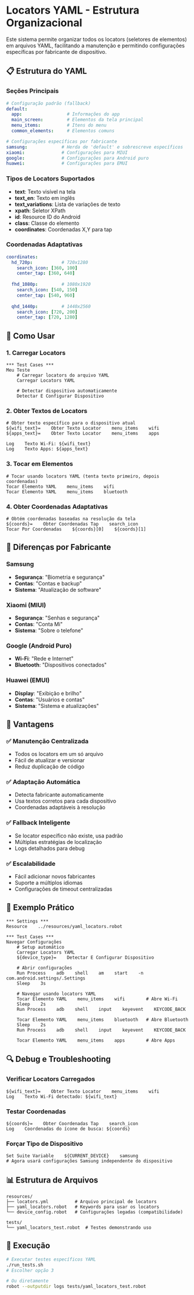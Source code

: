 # Locators YAML - Estrutura Organizacional

Este sistema permite organizar todos os locators (seletores de elementos) em arquivos YAML, facilitando a manutenção e permitindo configurações específicas por fabricante de dispositivo.

## 📋 Estrutura do YAML

### Seções Principais

```yaml
# Configuração padrão (fallback)
default:
  app:                 # Informações do app
  main_screen:         # Elementos da tela principal
  menu_items:          # Itens do menu
  common_elements:     # Elementos comuns

# Configurações específicas por fabricante
samsung:             # Herda de 'default' e sobrescreve específicos
xiaomi:              # Configurações para MIUI
google:              # Configurações para Android puro
huawei:              # Configurações para EMUI
```

### Tipos de Locators Suportados

- **text**: Texto visível na tela
- **text_en**: Texto em inglês
- **text_variations**: Lista de variações de texto
- **xpath**: Seletor XPath
- **id**: Resource ID do Android
- **class**: Classe do elemento
- **coordinates**: Coordenadas X,Y para tap

### Coordenadas Adaptativas

```yaml
coordinates:
  hd_720p:           # 720x1280
    search_icon: [360, 100]
    center_tap: [360, 640]
  
  fhd_1080p:         # 1080x1920
    search_icon: [540, 150]
    center_tap: [540, 960]
  
  qhd_1440p:         # 1440x2560
    search_icon: [720, 200]
    center_tap: [720, 1280]
```

## 🔧 Como Usar

### 1. Carregar Locators

```robotframework
*** Test Cases ***
Meu Teste
    # Carregar locators do arquivo YAML
    Carregar Locators YAML
    
    # Detectar dispositivo automaticamente
    Detectar E Configurar Dispositivo
```

### 2. Obter Textos de Locators

```robotframework
# Obter texto específico para o dispositivo atual
${wifi_text}=    Obter Texto Locator    menu_items    wifi
${apps_text}=    Obter Texto Locator    menu_items    apps

Log    Texto Wi-Fi: ${wifi_text}
Log    Texto Apps: ${apps_text}
```

### 3. Tocar em Elementos

```robotframework
# Tocar usando locators YAML (tenta texto primeiro, depois coordenadas)
Tocar Elemento YAML    menu_items    wifi
Tocar Elemento YAML    menu_items    bluetooth
```

### 4. Obter Coordenadas Adaptativas

```robotframework
# Obtém coordenadas baseadas na resolução da tela
${coords}=    Obter Coordenadas Tap    search_icon
Tocar Por Coordenadas    ${coords}[0]    ${coords}[1]
```

## 📱 Diferenças por Fabricante

### Samsung
- **Segurança**: "Biometria e segurança"
- **Contas**: "Contas e backup"
- **Sistema**: "Atualização de software"

### Xiaomi (MIUI)
- **Segurança**: "Senhas e segurança"
- **Contas**: "Conta Mi"
- **Sistema**: "Sobre o telefone"

### Google (Android Puro)
- **Wi-Fi**: "Rede e Internet"
- **Bluetooth**: "Dispositivos conectados"

### Huawei (EMUI)
- **Display**: "Exibição e brilho"
- **Contas**: "Usuários e contas"
- **Sistema**: "Sistema e atualizações"

## 🎯 Vantagens

### ✅ Manutenção Centralizada
- Todos os locators em um só arquivo
- Fácil de atualizar e versionar
- Reduz duplicação de código

### ✅ Adaptação Automática
- Detecta fabricante automaticamente
- Usa textos corretos para cada dispositivo
- Coordenadas adaptáveis à resolução

### ✅ Fallback Inteligente
- Se locator específico não existe, usa padrão
- Múltiplas estratégias de localização
- Logs detalhados para debug

### ✅ Escalabilidade
- Fácil adicionar novos fabricantes
- Suporte a múltiplos idiomas
- Configurações de timeout centralizadas

## 📝 Exemplo Prático

```robotframework
*** Settings ***
Resource    ../resources/yaml_locators.robot

*** Test Cases ***
Navegar Configurações
    # Setup automático
    Carregar Locators YAML
    ${device_type}=    Detectar E Configurar Dispositivo
    
    # Abrir configurações
    Run Process    adb    shell    am    start    -n    com.android.settings/.Settings
    Sleep    3s
    
    # Navegar usando locators YAML
    Tocar Elemento YAML    menu_items    wifi        # Abre Wi-Fi
    Sleep    2s
    Run Process    adb    shell    input    keyevent    KEYCODE_BACK
    
    Tocar Elemento YAML    menu_items    bluetooth   # Abre Bluetooth
    Sleep    2s
    Run Process    adb    shell    input    keyevent    KEYCODE_BACK
    
    Tocar Elemento YAML    menu_items    apps        # Abre Apps
```

## 🔍 Debug e Troubleshooting

### Verificar Locators Carregados
```robotframework
${wifi_text}=    Obter Texto Locator    menu_items    wifi
Log    Texto Wi-Fi detectado: ${wifi_text}
```

### Testar Coordenadas
```robotframework
${coords}=    Obter Coordenadas Tap    search_icon
Log    Coordenadas do ícone de busca: ${coords}
```

### Forçar Tipo de Dispositivo
```robotframework
Set Suite Variable    ${CURRENT_DEVICE}    samsung
# Agora usará configurações Samsung independente do dispositivo
```

## 📊 Estrutura de Arquivos

```
resources/
├── locators.yml          # Arquivo principal de locators
├── yaml_locators.robot   # Keywords para usar os locators
└── device_config.robot   # Configurações legadas (compatibilidade)

tests/
└── yaml_locators_test.robot  # Testes demonstrando uso
```

## 🚀 Execução

```bash
# Executar testes específicos YAML
./run_tests.sh
# Escolher opção 3

# Ou diretamente
robot --outputdir logs tests/yaml_locators_test.robot
```